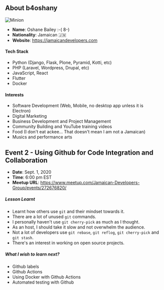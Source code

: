 ## About b4oshany

![Minion](https://octodex.github.com/images/minion.png )

- **Name**: Oshane Bailey :-( 8-)
- **Nationality**: Jamaican :jamaica:
- **Website**: https://jamaicandevelopers.com

#### Tech Stack
- Python (Django, Flask, Plone, Pyramid, Kotti, etc)
- PHP (Laravel, Wordpress, Drupal, etc)
- JavaScript, React
- Flutter
- Docker

#### Interests
- Software Development (Web, Mobile, no desktop app unless it is Electron)
- Digital Marketing
- Business Development and Project Management
- Community Building and YouTube training videos
- Food (I don't eat ackee... That doesn't mean I am not a Jamaican)
- Musics and performance arts

## Event 2 - Using Github for Code Integration and Collaboration
- **Date**: Sept. 1, 2020
- **Time**: 6:00 pm EST
- **Meetup URL**: https://www.meetup.com/Jamaican-Developers-Group/events/272676820/ 

##### Lesson Learnt
- Learnt how others use `git` and their mindset towards it.
- There are a lot of unused `git` commands.
- I personally haven't use `git cherry-pick` as much as I thought.
- As an host, I should take it slow and not overwhelm the audience.
- Not a lot of developers use `git rebase`, `git reflog`, `git cherry-pick` and `git stash`.
- There's an interest in working on open source projects.

##### What I wish to learn next?
- Github labels
- Github Actions
- Using Docker with Github Actions
- Automated testing with Github